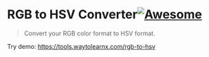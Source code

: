 # RGB to HSV Converter[![Awesome](https://cdn.rawgit.com/sindresorhus/awesome/d7305f38d29fed78fa85652e3a63e154dd8e8829/media/badge.svg)](https://github.com/sindresorhus/awesome)

>Convert your RGB color format to HSV format.

Try demo: https://tools.waytolearnx.com/rgb-to-hsv
